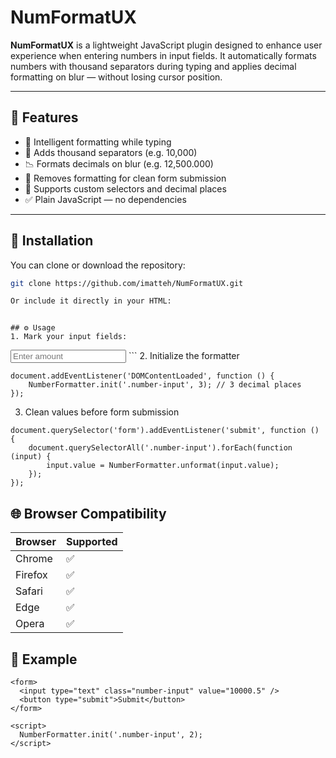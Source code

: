 # NumFormatUX

**NumFormatUX** is a lightweight JavaScript plugin designed to enhance user experience when entering numbers in input fields. It automatically formats numbers with thousand separators during typing and applies decimal formatting on blur — without losing cursor position.

---

## 🚀 Features

- 🧠 Intelligent formatting while typing
- 🧮 Adds thousand separators (e.g. 10,000)
- 📉 Formats decimals on blur (e.g. 12,500.000)
- 🧼 Removes formatting for clean form submission
- 🔁 Supports custom selectors and decimal places
- ✅ Plain JavaScript — no dependencies

---

## 🔧 Installation

You can clone or download the repository:

```bash
git clone https://github.com/imatteh/NumFormatUX.git

Or include it directly in your HTML:

```
<script src="num-format-ux.js"></script>
```

## ⚙️ Usage
1. Mark your input fields:
```
<input type="text" class="number-input" placeholder="Enter amount" />
```
2. Initialize the formatter

```
document.addEventListener('DOMContentLoaded', function () {
    NumberFormatter.init('.number-input', 3); // 3 decimal places
});
```

3. Clean values before form submission
 
```
document.querySelector('form').addEventListener('submit', function () {
    document.querySelectorAll('.number-input').forEach(function (input) {
        input.value = NumberFormatter.unformat(input.value);
    });
});
```

## 🌐 Browser Compatibility

| Browser | Supported |
| ------- | --------- |
| Chrome  | ✅         |
| Firefox | ✅         |
| Safari  | ✅         |
| Edge    | ✅         |
| Opera   | ✅         |


## 🧪 Example
```
<form>
  <input type="text" class="number-input" value="10000.5" />
  <button type="submit">Submit</button>
</form>

<script>
  NumberFormatter.init('.number-input', 2);
</script>
```

